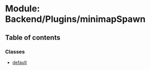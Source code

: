 # Module: Backend/Plugins/minimapSpawn

## Table of contents

### Classes

- [default](../classes/Backend_Plugins_minimapSpawn.default.md)
